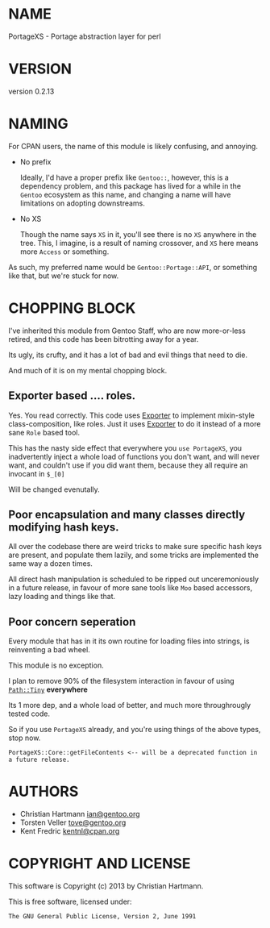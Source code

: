 # NAME

PortageXS - Portage abstraction layer for perl

# VERSION

version 0.2.13

# NAMING

For CPAN users, the name of this module is likely confusing, and annoying.

- No prefix

    Ideally, I'd have a proper prefix like `Gentoo::`, however, this is a dependency problem, and this package
    has lived for a while in the `Gentoo` ecosystem as this name, and changing a name will have limitations on adopting downstreams.

- No XS

    Though the name says `XS` in it, you'll see there is no `XS` anywhere in the tree. This, I imagine, is a result of naming crossover, and `XS` here means more `Access` or something.

As such, my preferred name would be `Gentoo::Portage::API`, or something like that, but we're stuck for now.

# CHOPPING BLOCK

I've inherited this module from Gentoo Staff, who are now more-or-less retired, and this code has
been bitrotting away for a year.

Its ugly, its crufty, and it has a lot of bad and evil things that need to die.

And much of it is on my mental chopping block.

## Exporter based .... roles.

Yes. You read correctly. This code uses [Exporter](http://search.cpan.org/perldoc?Exporter) to implement mixin-style class-composition, like roles. Just it uses [Exporter](http://search.cpan.org/perldoc?Exporter) to do it instead of a more sane `Role` based tool.

This has the nasty side effect that everywhere you `use PortageXS`, you inadvertently inject a whole load of functions you don't want, and will never want, and couldn't use if you did want them, because they all require an invocant in `$_[0]`

Will be changed evenutally.

## Poor encapsulation and many classes directly modifying hash keys.

All over the codebase there are weird tricks to make sure specific hash keys are present,
and populate them lazily, and some tricks are implemented the same way a dozen times.

All direct hash manipulation is scheduled to be ripped out unceremoniously in a future release,
in favour of more sane tools like `Moo` based accessors, lazy loading and things like that.

## Poor concern seperation

Every module that has in it its own routine for loading files into strings, is reinventing a bad wheel.

This module is no exception.

I plan to remove 90% of the filesystem interaction in favour of using [`Path::Tiny`](http://search.cpan.org/perldoc?Path::Tiny) __everywhere__

Its 1 more dep, and a whole load of better, and much more throughrougly tested code.

So if you use `PortageXS` already, and you're using things of the above types, stop now.

    PortageXS::Core::getFileContents <-- will be a deprecated function in a future release.

# AUTHORS

- Christian Hartmann <ian@gentoo.org>
- Torsten Veller <tove@gentoo.org>
- Kent Fredric <kentnl@cpan.org>

# COPYRIGHT AND LICENSE

This software is Copyright (c) 2013 by Christian Hartmann.

This is free software, licensed under:

    The GNU General Public License, Version 2, June 1991

